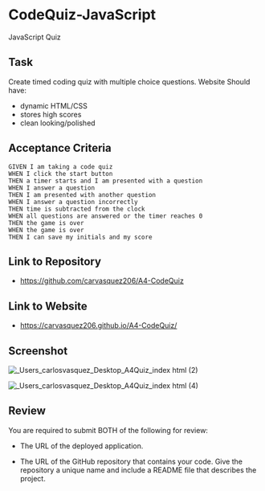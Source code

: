 # CodeQuiz-JavaScript
JavaScript Quiz

## Task

Create timed coding quiz with multiple choice questions.
Website Should have:
- dynamic HTML/CSS
- stores high scores
- clean looking/polished

## Acceptance Criteria

```
GIVEN I am taking a code quiz
WHEN I click the start button
THEN a timer starts and I am presented with a question
WHEN I answer a question
THEN I am presented with another question
WHEN I answer a question incorrectly
THEN time is subtracted from the clock
WHEN all questions are answered or the timer reaches 0
THEN the game is over
WHEN the game is over
THEN I can save my initials and my score
```

## Link to Repository
- https://github.com/carvasquez206/A4-CodeQuiz

## Link to Website
- https://carvasquez206.github.io/A4-CodeQuiz/

## Screenshot
![_Users_carlosvasquez_Desktop_A4Quiz_index html (2)](https://user-images.githubusercontent.com/63617482/131242763-57ee1e3f-236e-4e2f-9eb4-018d7c8e46a1.png)

![_Users_carlosvasquez_Desktop_A4Quiz_index html (4)](https://user-images.githubusercontent.com/63617482/131242829-656f9e78-c311-4e81-a635-285fdb5337d0.png)




## Review

You are required to submit BOTH of the following for review:

* The URL of the deployed application.

* The URL of the GitHub repository that contains your code. Give the repository a unique name and include a README file that describes the project.
